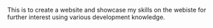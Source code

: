 This is to create a website and showcase my skills on the webiste for further interest using various development knowledge.
